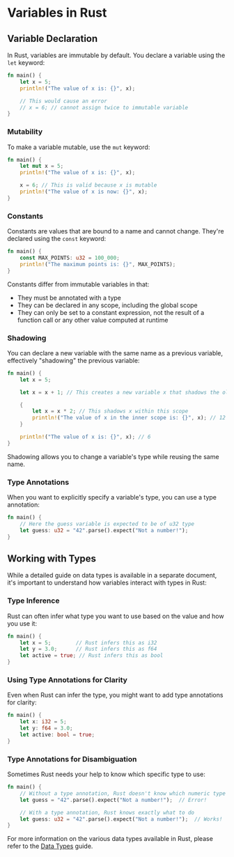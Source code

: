 # Variables in Rust

## Variable Declaration

In Rust, variables are immutable by default. You declare a variable using the `let` keyword:

```rust
fn main() {
    let x = 5;
    println!("The value of x is: {}", x);

    // This would cause an error
    // x = 6; // cannot assign twice to immutable variable
}
```

### Mutability

To make a variable mutable, use the `mut` keyword:

```rust
fn main() {
    let mut x = 5;
    println!("The value of x is: {}", x);

    x = 6; // This is valid because x is mutable
    println!("The value of x is now: {}", x);
}
```

### Constants

Constants are values that are bound to a name and cannot change. They're declared using the `const` keyword:

```rust
fn main() {
    const MAX_POINTS: u32 = 100_000;
    println!("The maximum points is: {}", MAX_POINTS);
}
```

Constants differ from immutable variables in that:

- They must be annotated with a type
- They can be declared in any scope, including the global scope
- They can only be set to a constant expression, not the result of a function call or any other value computed at runtime

### Shadowing

You can declare a new variable with the same name as a previous variable, effectively "shadowing" the previous variable:

```rust
fn main() {
    let x = 5;

    let x = x + 1; // This creates a new variable x that shadows the old one

    {
        let x = x * 2; // This shadows x within this scope
        println!("The value of x in the inner scope is: {}", x); // 12
    }

    println!("The value of x is: {}", x); // 6
}
```

Shadowing allows you to change a variable's type while reusing the same name.

### Type Annotations

When you want to explicitly specify a variable's type, you can use a type annotation:

```rust
fn main() {
    // Here the guess variable is expected to be of u32 type
    let guess: u32 = "42".parse().expect("Not a number!");
}
```

## Working with Types

While a detailed guide on data types is available in a separate document, it's important to understand how variables interact with types in Rust:

### Type Inference

Rust can often infer what type you want to use based on the value and how you use it:

```rust
fn main() {
    let x = 5;        // Rust infers this as i32
    let y = 3.0;      // Rust infers this as f64
    let active = true; // Rust infers this as bool
}
```

### Using Type Annotations for Clarity

Even when Rust can infer the type, you might want to add type annotations for clarity:

```rust
fn main() {
    let x: i32 = 5;
    let y: f64 = 3.0;
    let active: bool = true;
}
```

### Type Annotations for Disambiguation

Sometimes Rust needs your help to know which specific type to use:

```rust
fn main() {
    // Without a type annotation, Rust doesn't know which numeric type to use
    let guess = "42".parse().expect("Not a number!");  // Error!

    // With a type annotation, Rust knows exactly what to do
    let guess: u32 = "42".parse().expect("Not a number!");  // Works!
}
```

For more information on the various data types available in Rust, please refer to the [Data Types](data_types.md) guide.

```

```

